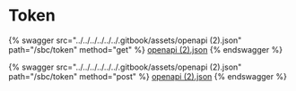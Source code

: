 # Token

{% swagger src="../../../../../../.gitbook/assets/openapi (2).json" path="/sbc/token" method="get" %}
[openapi (2).json](<../../../../../../.gitbook/assets/openapi (2).json>)
{% endswagger %}

{% swagger src="../../../../../../.gitbook/assets/openapi (2).json" path="/sbc/token" method="post" %}
[openapi (2).json](<../../../../../../.gitbook/assets/openapi (2).json>)
{% endswagger %}
